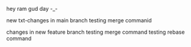 
hey ram gud day 
-_-

new txt-changes in main branch
testing merge commanid

changes in new feature branch
testing merge command
testing rebase command
